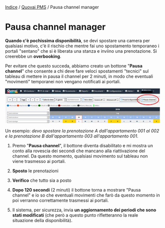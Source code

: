 [Indice](index.md) / [Quovai PMS](quovai-pms-it.md) / Pausa channel manager

# Pausa channel manager

**Quando c'è pochissima disponibilità**, se devi spostare una camera per qualsiasi motivo, c'è il rischio che mentre fai uno spostamento temporaneo i portali "sentano" che si è liberata una stanza e inviino una prenotazione. Si creerebbe un **overbooking**.

Per evitare che questo succeda, abbiamo creato un bottone "**Pausa channel**" che consente a chi deve fare veloci spostamenti "tecnici" sul tableau di mettere in pausa il channel per 2 minuti, in modo che eventuali "movimenti" temporanei non vengano notificati ai portali.

![](images/pausa-channel-manager-001.png)  

Un esempio: _devo spostare la prenotazione A dall'appartamento 001 al 002 e la prenotazione B dall'appartamento 003 all'appartamento 001._

1) Premo "**Pausa channel**", il bottone diventa disabilitato e mi mostra un conto alla rovescia dei secondi che mancano alla riattivazione del channel. Da questo momento, qualsiasi movimento sul tableau non viene trasmesso ai portali.

2) **Sposto** le prenotazioni

3) **Verifico** che tutto sia a posto

4) **Dopo 120 secondi** (2 minuti) il bottone torna a mostrare "Pausa channel" e io so che eventuali movimenti che farò da questo momento in poi verranno correttamente trasmessi ai portali.

5) Il sistema, per sicurezza, invia **un aggiornamento dei periodi che sono stati modificati** (che però a questo punto rifletteranno la reale situazione della disponibilità).